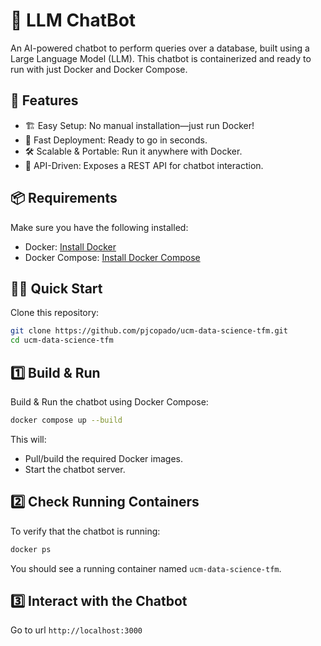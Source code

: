 # 🚀 LLM ChatBot
An AI-powered chatbot to perform queries over a database, built using a Large Language Model (LLM).
This chatbot is containerized and ready to run with just Docker and Docker Compose.

## 📌 Features
- 🏗️ Easy Setup: No manual installation—just run Docker!
- 🚀 Fast Deployment: Ready to go in seconds.
- 🛠 Scalable & Portable: Run it anywhere with Docker.
- 🔌 API-Driven: Exposes a REST API for chatbot interaction.

## 📦 Requirements
Make sure you have the following installed:

- Docker: [Install Docker](https://docs.docker.com/engine/install/)
- Docker Compose: [Install Docker Compose](https://docs.docker.com/compose/install/)





## 🏃‍♂️ Quick Start
Clone this repository:

```bash
git clone https://github.com/pjcopado/ucm-data-science-tfm.git
cd ucm-data-science-tfm
```

## 1️⃣ Build & Run
Build & Run the chatbot using Docker Compose:

```bash
docker compose up --build
```

This will:

- Pull/build the required Docker images.
- Start the chatbot server.

## 2️⃣ Check Running Containers
To verify that the chatbot is running:

```bash
docker ps
```
You should see a running container named `ucm-data-science-tfm`.


## 3️⃣ Interact with the Chatbot
Go to url `http://localhost:3000`
